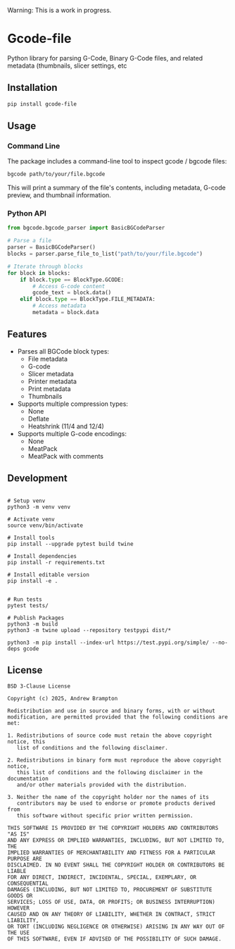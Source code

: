 Warning: This is a work in progress.

# Gcode-file

Python library for parsing G-Code, Binary G-Code files, and related metadata (thumbnails, slicer settings, etc

## Installation

```bash
pip install gcode-file
```

## Usage

### Command Line

The package includes a command-line tool to inspect gcode / bgcode files:

```bash
bgcode path/to/your/file.bgcode
```

This will print a summary of the file's contents, including metadata, G-code preview, and thumbnail information.

### Python API

```python
from bgcode.bgcode_parser import BasicBGCodeParser

# Parse a file
parser = BasicBGCodeParser()
blocks = parser.parse_file_to_list("path/to/your/file.bgcode")

# Iterate through blocks
for block in blocks:
    if block.type == BlockType.GCODE:
        # Access G-code content
        gcode_text = block.data()
    elif block.type == BlockType.FILE_METADATA:
        # Access metadata
        metadata = block.data
```

## Features

- Parses all BGCode block types:
  - File metadata
  - G-code
  - Slicer metadata
  - Printer metadata
  - Print metadata
  - Thumbnails
- Supports multiple compression types:
  - None
  - Deflate
  - Heatshrink (11/4 and 12/4)
- Supports multiple G-code encodings:
  - None
  - MeatPack
  - MeatPack with comments

## Development

```

# Setup venv
python3 -m venv venv

# Activate venv
source venv/bin/activate

# Install tools
pip install --upgrade pytest build twine

# Install dependencies
pip install -r requirements.txt

# Install editable version
pip install -e .


# Run tests
pytest tests/

# Publish Packages
python3 -m build
python3 -m twine upload --repository testpypi dist/*

python3 -m pip install --index-url https://test.pypi.org/simple/ --no-deps gcode
```

## License

```
BSD 3-Clause License

Copyright (c) 2025, Andrew Brampton

Redistribution and use in source and binary forms, with or without
modification, are permitted provided that the following conditions are met:

1. Redistributions of source code must retain the above copyright notice, this
   list of conditions and the following disclaimer.

2. Redistributions in binary form must reproduce the above copyright notice,
   this list of conditions and the following disclaimer in the documentation
   and/or other materials provided with the distribution.

3. Neither the name of the copyright holder nor the names of its
   contributors may be used to endorse or promote products derived from
   this software without specific prior written permission.

THIS SOFTWARE IS PROVIDED BY THE COPYRIGHT HOLDERS AND CONTRIBUTORS "AS IS"
AND ANY EXPRESS OR IMPLIED WARRANTIES, INCLUDING, BUT NOT LIMITED TO, THE
IMPLIED WARRANTIES OF MERCHANTABILITY AND FITNESS FOR A PARTICULAR PURPOSE ARE
DISCLAIMED. IN NO EVENT SHALL THE COPYRIGHT HOLDER OR CONTRIBUTORS BE LIABLE
FOR ANY DIRECT, INDIRECT, INCIDENTAL, SPECIAL, EXEMPLARY, OR CONSEQUENTIAL
DAMAGES (INCLUDING, BUT NOT LIMITED TO, PROCUREMENT OF SUBSTITUTE GOODS OR
SERVICES; LOSS OF USE, DATA, OR PROFITS; OR BUSINESS INTERRUPTION) HOWEVER
CAUSED AND ON ANY THEORY OF LIABILITY, WHETHER IN CONTRACT, STRICT LIABILITY,
OR TORT (INCLUDING NEGLIGENCE OR OTHERWISE) ARISING IN ANY WAY OUT OF THE USE
OF THIS SOFTWARE, EVEN IF ADVISED OF THE POSSIBILITY OF SUCH DAMAGE.
```
